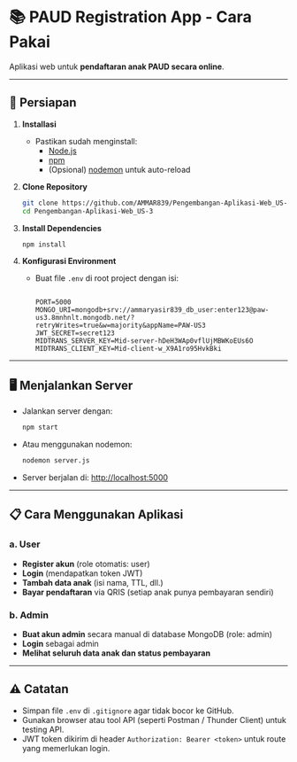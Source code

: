 # 📚 PAUD Registration App - Cara Pakai
Aplikasi web untuk **pendaftaran anak PAUD secara online**.

---

## 🚀 Persiapan

1. **Installasi**
    - Pastikan sudah menginstall:
      - [Node.js](https://nodejs.org/)
      - [npm](https://www.npmjs.com/)
      - (Opsional) [nodemon](https://nodemon.io/) untuk auto-reload

2. **Clone Repository**
    ```bash
    git clone https://github.com/AMMAR839/Pengembangan-Aplikasi-Web_US-3.git
    cd Pengembangan-Aplikasi-Web_US-3
    ```

3. **Install Dependencies**
    ```bash
    npm install
    ```

4. **Konfigurasi Environment**
    - Buat file `.env` di root project dengan isi:
      ```
      
      PORT=5000
      MONGO_URI=mongodb+srv://ammaryasir839_db_user:enter123@paw-us3.8mnhnlt.mongodb.net/?retryWrites=true&w=majority&appName=PAW-US3
      JWT_SECRET=secret123
      MIDTRANS_SERVER_KEY=Mid-server-hDeH3WAp0vflUjMBWKoEUs6O
      MIDTRANS_CLIENT_KEY=Mid-client-w_X9A1ro95HvkBki

      ```

---

## 🖥️ Menjalankan Server

- Jalankan server dengan:
  ```bash
  npm start
  ```
- Atau menggunakan nodemon:
  ```bash
  nodemon server.js
  ```

- Server berjalan di: [http://localhost:5000](http://localhost:5000)

---

## 📋 Cara Menggunakan Aplikasi

### a. User
- **Register akun** (role otomatis: user)
- **Login** (mendapatkan token JWT)
- **Tambah data anak** (isi nama, TTL, dll.)
- **Bayar pendaftaran** via QRIS (setiap anak punya pembayaran sendiri)

### b. Admin
- **Buat akun admin** secara manual di database MongoDB (role: admin)
- **Login** sebagai admin
- **Melihat seluruh data anak dan status pembayaran**

---

## ⚠️ Catatan

- Simpan file `.env` di `.gitignore` agar tidak bocor ke GitHub.
- Gunakan browser atau tool API (seperti Postman / Thunder Client) untuk testing API.
- JWT token dikirim di header `Authorization: Bearer <token>` untuk route yang memerlukan login.
